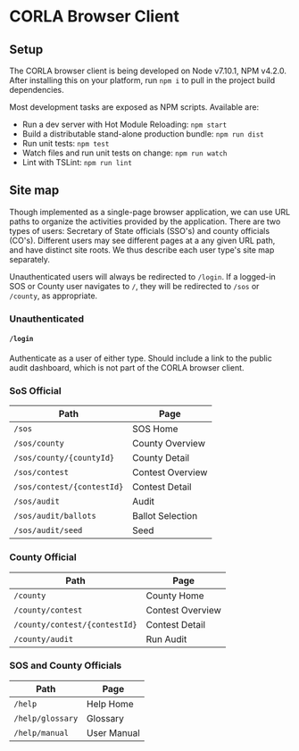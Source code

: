 # CORLA Browser Client

## Setup

The CORLA browser client is being developed on Node v7.10.1, NPM
v4.2.0. After installing this on your platform, run `npm i` to pull in
the project build dependencies.

Most development tasks are exposed as NPM scripts. Available are:

- Run a dev server with Hot Module Reloading: `npm start`
- Build a distributable stand-alone production bundle: `npm run dist`
- Run unit tests: `npm test`
- Watch files and run unit tests on change: `npm run watch`
- Lint with TSLint: `npm run lint`

## Site map

Though implemented as a single-page browser application, we can use
URL paths to organize the activities provided by the application.
There are two types of users: Secretary of State officials (SSO's) and
county officials (CO's). Different users may see different pages at a
any given URL path, and have distinct site roots. We thus describe
each user type's site map separately.

Unauthenticated users will always be redirected to `/login`. If a
logged-in SOS or County user navigates to `/`, they will be redirected
to `/sos` or `/county`, as appropriate.


### Unauthenticated

#### `/login`

Authenticate as a user of either type. Should include a link to the
public audit dashboard, which is not part of the CORLA browser client.


### SoS Official

| Path | Page |
| ---- | ---- |
| `/sos` | SOS Home |
| `/sos/county` | County Overview |
| `/sos/county/{countyId}`| County Detail |
| `/sos/contest` | Contest Overview |
| `/sos/contest/{contestId}` | Contest Detail |
| `/sos/audit` | Audit |
| `/sos/audit/ballots` | Ballot Selection |
| `/sos/audit/seed` | Seed |


### County Official

| Path | Page |
| ---- | ---- |
| `/county` | County Home
| `/county/contest` | Contest Overview |
| `/county/contest/{contestId}` | Contest Detail |
| `/county/audit` | Run Audit |

### SOS and County Officials

| Path | Page |
| ---- | ---- |
| `/help` | Help Home |
| `/help/glossary` | Glossary |
| `/help/manual` | User Manual |
